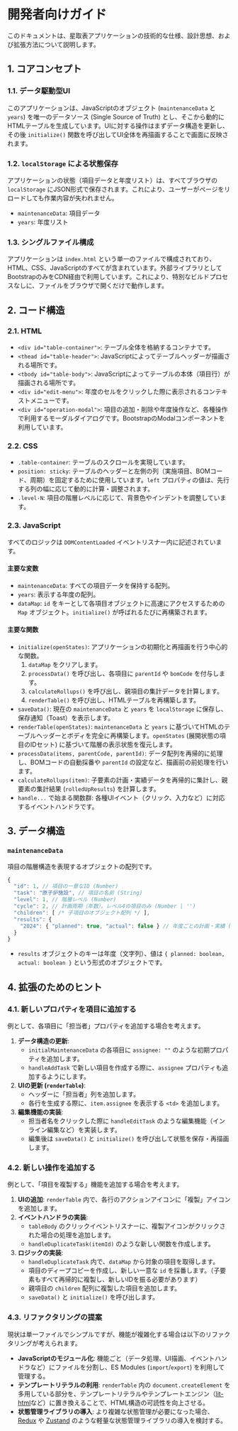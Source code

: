 # 開発者向けガイド

このドキュメントは、星取表アプリケーションの技術的な仕様、設計思想、および拡張方法について説明します。

## 1. コアコンセプト

### 1.1. データ駆動型UI
このアプリケーションは、JavaScriptのオブジェクト (`maintenanceData` と `years`) を唯一のデータソース (Single Source of Truth) とし、そこから動的にHTMLテーブルを生成しています。UIに対する操作はまずデータ構造を更新し、その後 `initialize()` 関数を呼び出してUI全体を再描画することで画面に反映されます。

### 1.2. `localStorage` による状態保存
アプリケーションの状態（項目データと年度リスト）は、すべてブラウザの `localStorage` にJSON形式で保存されます。これにより、ユーザーがページをリロードしても作業内容が失われません。
- `maintenanceData`: 項目データ
- `years`: 年度リスト

### 1.3. シングルファイル構成
アプリケーションは `index.html` という単一のファイルで構成されており、HTML、CSS、JavaScriptのすべてが含まれています。外部ライブラリとしてBootstrapのみをCDN経由で利用しています。これにより、特別なビルドプロセスなしに、ファイルをブラウザで開くだけで動作します。

## 2. コード構造

### 2.1. HTML
- `<div id="table-container">`: テーブル全体を格納するコンテナです。
- `<thead id="table-header">`: JavaScriptによってテーブルヘッダーが描画される場所です。
- `<tbody id="table-body">`: JavaScriptによってテーブルの本体（項目行）が描画される場所です。
- `<div id="edit-menu">`: 年度のセルをクリックした際に表示されるコンテキストメニューです。
- `<div id="operation-modal">`: 項目の追加・削除や年度操作など、各種操作で利用するモーダルダイアログです。BootstrapのModalコンポーネントを利用しています。

### 2.2. CSS
- `.table-container`: テーブルのスクロールを実現しています。
- `position: sticky`: テーブルのヘッダーと左側の列（実施項目、BOMコード、周期）を固定するために使用しています。`left` プロパティの値は、先行する列の幅に応じて動的に計算・調整されます。
- `.level-N`: 項目の階層レベルに応じて、背景色やインデントを調整しています。

### 2.3. JavaScript
すべてのロジックは `DOMContentLoaded` イベントリスナー内に記述されています。

#### 主要な変数
- `maintenanceData`: すべての項目データを保持する配列。
- `years`: 表示する年度の配列。
- `dataMap`: `id` をキーとして各項目オブジェクトに高速にアクセスするための `Map` オブジェクト。`initialize()` が呼ばれるたびに再構築されます。

#### 主要な関数
- `initialize(openStates)`: アプリケーションの初期化と再描画を行う中心的な関数。
  1. `dataMap` をクリアします。
  2. `processData()` を呼び出し、各項目に `parentId` や `bomCode` を付与します。
  3. `calculateRollups()` を呼び出し、親項目の集計データを計算します。
  4. `renderTable()` を呼び出し、HTMLテーブルを再構築します。
- `saveData()`: 現在の `maintenanceData` と `years` を `localStorage` に保存し、保存通知（Toast）を表示します。
- `renderTable(openStates)`: `maintenanceData` と `years` に基づいてHTMLのテーブルヘッダーとボディを完全に再構築します。`openStates` (展開状態の項目のIDセット) に基づいて階層の表示状態を復元します。
- `processData(items, parentCode, parentId)`: データ配列を再帰的に処理し、BOMコードの自動採番や `parentId` の設定など、描画前の前処理を行います。
- `calculateRollups(item)`: 子要素の計画・実績データを再帰的に集計し、親要素の集計結果 (`rolledUpResults`) を計算します。
- `handle...` で始まる関数群: 各種UIイベント（クリック、入力など）に対応するイベントハンドラです。

## 3. データ構造

### `maintenanceData`
項目の階層構造を表現するオブジェクトの配列です。

```javascript
{
  "id": 1, // 項目の一意なID (Number)
  "task": "原子炉施設", // 項目の名前 (String)
  "level": 1, // 階層レベル (Number)
  "cycle": 2, // 計画周期（年数）。レベル4の項目のみ (Number | '')
  "children": [ /* 子項目のオブジェクト配列 */ ],
  "results": {
    "2024": { "planned": true, "actual": false } // 年度ごとの計画・実績 (Object)
  }
}
```

- `results` オブジェクトのキーは年度（文字列）、値は `{ planned: boolean, actual: boolean }` という形式のオブジェクトです。

## 4. 拡張のためのヒント

### 4.1. 新しいプロパティを項目に追加する
例として、各項目に「担当者」プロパティを追加する場合を考えます。

1.  **データ構造の更新**:
    - `initialMaintenanceData` の各項目に `assignee: ""` のような初期プロパティを追加します。
    - `handleAddTask` で新しい項目を作成する際に、`assignee` プロパティも追加するようにします。
2.  **UIの更新 (`renderTable`)**:
    - ヘッダーに「担当者」列を追加します。
    - 各行を生成する際に、`item.assignee` を表示する `<td>` を追加します。
3.  **編集機能の実装**:
    - 担当者名をクリックした際に `handleEditTask` のような編集機能（インライン編集など）を実装します。
    - 編集後は `saveData()` と `initialize()` を呼び出して状態を保存・再描画します。

### 4.2. 新しい操作を追加する
例として、「項目を複製する」機能を追加する場合を考えます。

1.  **UIの追加**: `renderTable` 内で、各行のアクションアイコンに「複製」アイコンを追加します。
2.  **イベントハンドラの実装**:
    - `tableBody` のクリックイベントリスナーに、複製アイコンがクリックされた場合の処理を追加します。
    - `handleDuplicateTask(itemId)` のような新しい関数を作成します。
3.  **ロジックの実装**:
    - `handleDuplicateTask` 内で、`dataMap` から対象の項目を取得します。
    - 項目のディープコピーを作成し、新しい一意な `id` を採番します。（子要素もすべて再帰的に複製し、新しいIDを振る必要があります）
    - 親項目の `children` 配列に複製した項目を追加します。
    - `saveData()` と `initialize()` を呼び出します。

### 4.3. リファクタリングの提案
現状は単一ファイルでシンプルですが、機能が複雑化する場合は以下のリファクタリングが考えられます。

- **JavaScriptのモジュール化**: 機能ごと（データ処理、UI描画、イベントハンドラなど）にファイルを分割し、ES Modules (`import`/`export`) を利用して管理する。
- **テンプレートリテラルの利用**: `renderTable` 内の `document.createElement` を多用している部分を、テンプレートリテラルやテンプレートエンジン（[lit-html](https://lit.dev/docs/templates/overview/)など）に置き換えることで、HTML構造の可読性を向上させる。
- **状態管理ライブラリの導入**: より複雑な状態管理が必要になった場合、[Redux](https://redux.js.org/) や [Zustand](https://github.com/pmndrs/zustand) のような軽量な状態管理ライブラリの導入を検討する。
